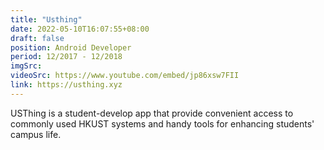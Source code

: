 ```yaml
---
title: "Usthing"
date: 2022-05-10T16:07:55+08:00
draft: false
position: Android Developer
period: 12/2017 - 12/2018
imgSrc:
videoSrc: https://www.youtube.com/embed/jp86xsw7FII
link: https://usthing.xyz
---
```


USThing is a student-develop app that provide convenient access to commonly used HKUST systems and handy tools for enhancing students' campus life.
